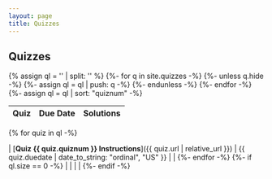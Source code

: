 ```yaml
---
layout: page
title: Quizzes
---
```


## Quizzes

{% assign ql = '' | split: '' %}
{%- for q in site.quizzes -%}
  {%- unless q.hide -%}
    {%- assign ql = ql | push: q -%}
  {%- endunless -%}
{%- endfor -%}
{%- assign ql = ql | sort: "quiznum" -%}

| **Quiz** | **Due Date** | **Solutions** |
| :--- | :--- | :--- |
{% for quiz in ql -%}

| [**Quiz {{ quiz.quiznum }} Instructions**]({{ quiz.url | relative_url }}) | {{ quiz.duedate | date_to_string: "ordinal", "US"  }} |  |
{%- endfor -%}
{%- if ql.size == 0 -%}
|   |   |   |
{%- endif -%}

